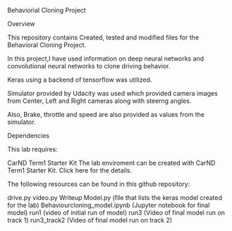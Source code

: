 Behaviorial Cloning Project

Overview

This repository contains Created, tested and modified files for the Behavioral Cloning Project.

In this project,I have used information on deep neural networks and convolutional neural networks to clone driving behavior.

Keras using a backend of tensorflow was utilized.

Simulator provided by Udacity was used which provided camera images from Center, Left and Right cameras along with steerng angles.

Also, Brake, throttle and speed are also provided as values from the simulator.

Dependencies

This lab requires:

CarND Term1 Starter Kit
The lab enviroment can be created with CarND Term1 Starter Kit. Click here for the details.

The following resources can be found in this github repository:

drive.py
video.py
Writeup
Model.py (file that lists the keras model created for the lab)
Behaviourcloning_model.ipynb (Jupyter notebook for final model)
run1 (video of initial run of model)
run3 (Video of final model run on track 1)
run3_track2 (Video of final model run on track 2)
